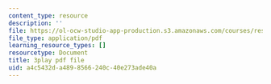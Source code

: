 ```yaml
---
content_type: resource
description: ''
file: https://ol-ocw-studio-app-production.s3.amazonaws.com/courses/res-18-006-calculus-revisited-single-variable-calculus-fall-2010/a4c5432da4898566240c40e273ade40a_GqVQTRb-QoA.pdf
file_type: application/pdf
learning_resource_types: []
resourcetype: Document
title: 3play pdf file
uid: a4c5432d-a489-8566-240c-40e273ade40a
---
```

